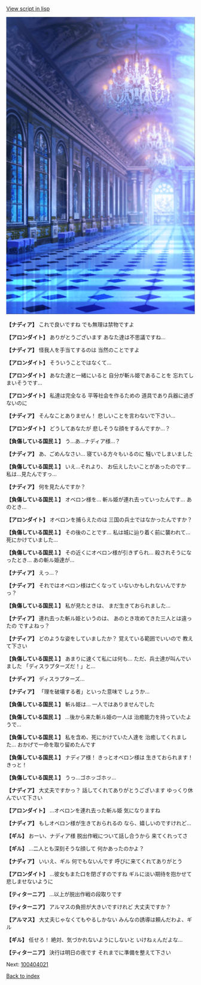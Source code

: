 [View script in lisp](../scripts/100404010.txt)

![mamon_room.png](../images/backgrounds/mamon_room.png)

**【ナディア】**
これで良いですね
でも無理は禁物ですよ

**【アロンダイト】**
ありがとうございます
あなた達は不思議ですね…

**【ナディア】**
怪我人を手当てするのは
当然のことですよ

**【アロンダイト】**
そういうことではなくて…

**【アロンダイト】**
あなた達と一緒にいると
自分が斬ル姫であることを
忘れてしまいそうです…

**【アロンダイト】**
私達は完全なる
平等社会を作るための
道具であり兵器に過ぎないのに

**【ナディア】**
そんなことありません！
悲しいことを言わないで下さい…

**【アロンダイト】**
どうしてあなたが
悲しそうな顔をするんですか…？

**【負傷している国民１】**
う…あ…ナディア様…？

**【ナディア】**
あ、ごめんなさい…
寝ている方々もいるのに
騒いでしまいました

**【負傷している国民１】**
いえ…それより、
お伝えしたいことがあったのです…
私は…見たんですっ…

**【ナディア】**
何を見たんですか？

**【負傷している国民１】**
オベロン様を…
斬ル姫が連れ去っていったんです…
あのとき…

**【アロンダイト】**
オベロンを捕らえたのは
三国の兵士ではなかったんですか？

**【負傷している国民１】**
その後のことです…
私は城に辿り着く前に襲われて…
死にかけていました…

**【負傷している国民１】**
その近くにオベロン様が引きずられ…
殺されそうになったとき…
あの斬ル姫達が…

**【ナディア】**
えっ…？

**【ナディア】**
それではオベロン様は亡くなって
いないかもしれないんですかっ？

**【負傷している国民１】**
私が見たときは、
まだ生きておられました…

**【ナディア】**
連れ去った斬ル姫というのは、
あのとき攻めてきた三人とは違ったの
ですよねっ？

**【ナディア】**
どのような姿をしていましたか？
覚えている範囲でいいので
教えて下さい

**【負傷している国民１】**
あまりに速くて私には何も…
ただ、兵士達が叫んでいました
「ディスラプターズだ！」と…

**【ナディア】**
ディスラプターズ…

**【ナディア】**
「理を破壊する者」といった意味で
しょうか…

**【負傷している国民１】**
斬ル姫は…
一人ではありませんでした

**【負傷している国民１】**
…後から来た斬ル姫の一人は
治癒能力を持っていたようで…

**【負傷している国民１】**
私を含め、死にかけていた人達を
治癒してくれました…
おかげで一命を取り留めたんです

**【負傷している国民１】**
ナディア様！
きっとオベロン様は
生きておられます！きっと！

**【負傷している国民１】**
うっ…ゴホッゴホッ…

**【ナディア】**
大丈夫ですかっ？
話してくれてありがとうございます
ゆっくり休んでいて下さい

**【アロンダイト】**
…オベロンを連れ去った斬ル姫
気になりますね

**【ナディア】**
もしオベロン様が生きておられるの
なら、嬉しいのですけれど…

**【ギル】**
おーい、ナディア様
脱出作戦について話し合うから
来てくれってさ

**【ギル】**
…二人とも深刻そうな顔して
何かあったのかよ？

**【ナディア】**
いいえ、ギル
何でもないんです
呼びに来てくれてありがとう

**【アロンダイト】**
…彼女もまた口を閉ざすのですね
ギルに淡い期待を抱かせて
悲しませないように

**【ティターニア】**
…以上が脱出作戦の段取りです

**【ティターニア】**
アルマスの負担が大きいですけれど
大丈夫ですか？

**【アルマス】**
大丈夫じゃなくてもやるしかない
みんなの誘導は頼んだわよ、ギル

**【ギル】**
任せろ！
絶対、気づかれないようにしないと
いけねぇんだよな…

**【ティターニア】**
決行は明日の夜です
それまでに準備を整えて下さい

Next: [100404021](100404021.md)

[Back to index](index.md)
